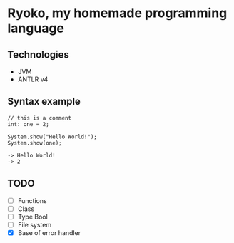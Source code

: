 # Ryoko, my homemade programming language

## Technologies

- JVM
- ANTLR v4

## Syntax example

```
// this is a comment
int: one = 2;

System.show("Hello World!");
System.show(one);

-> Hello World!
-> 2
```

## TODO

- [ ] Functions
- [ ] Class
- [ ] Type Bool
- [ ] File system
- [x] Base of error handler
